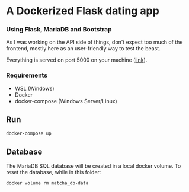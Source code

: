 # A Dockerized Flask dating app
### Using Flask, MariaDB and Bootstrap

As I was working on the API side of things, don't expect too much of the frontend, mostly here as an user-friendly way to test the beast.

Everything is served on port 5000 on your machine ([link](http://0.0.0.0:5000)).

### Requirements
- WSL (Windows)
- Docker
- docker-compose (Windows Server/Linux)

## Run
```bash
docker-compose up
```

## Database
The MariaDB SQL database will be created in a local docker volume.
To reset the database, while in this folder:
```bash
docker volume rm matcha_db-data
```
